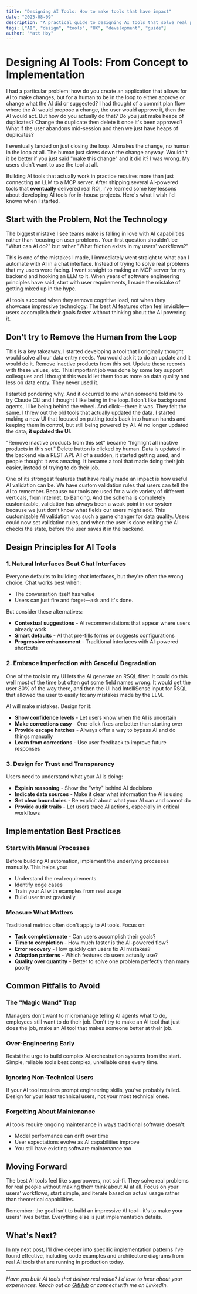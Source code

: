 ```yaml
---
title: "Designing AI Tools: How to make tools that have impact"
date: "2025-08-09"
description: "A practical guide to designing AI tools that solve real problems, focusing on user experience, technical architecture, and delivering measurable value."
tags: ["AI", "design", "tools", "UX", "development", "guide"]
author: "Matt Hoy"
---
```


# Designing AI Tools: From Concept to Implementation

I had a particular problem: how do you create an application that allows for AI to make changes, but for a human to be in the loop to either approve or change what the AI did or suggested? I had thought of a commit plan flow where the AI would propose a change, the user would approve it, then the AI would act. But how do you actually do that? Do you just make heaps of duplicates? Change the duplicate then delete it once it's been approved? What if the user abandons mid-session and then we just have heaps of duplicates?

I eventually landed on just closing the loop. AI makes the change, no human in the loop at all. The human just slows down the change anyway. Wouldn't it be better if you just said "make this change" and it did it? I was wrong. My users didn't want to use the tool at all.

Building AI tools that actually work in practice requires more than just connecting an LLM to a MCP server. After shipping several AI-powered tools that **eventually** delivered real ROI, I've learned some key lessons about developing AI tools for in-house projects. Here's what I wish I'd known when I started.

## Start with the Problem, Not the Technology

The biggest mistake I see teams make is falling in love with AI capabilities rather than focusing on user problems. Your first question shouldn't be "What can AI do?" but rather "What friction exists in my users' workflows?"

This is one of the mistakes I made, I immediately went straight to what can I automate with AI in a chat interface. Instead of trying to solve real problems that my users were facing. I went straight to making an MCP server for my backend and hooking an LLM to it. When years of software engineering principles have said, start with user requirements, I made the mistake of getting mixed up in the hype.

AI tools succeed when they remove cognitive load, not when they showcase impressive technology. The best AI features often feel invisible—users accomplish their goals faster without thinking about the AI powering it.

## Don't try to Remove the Human from the Loop

This is a key takeaway. I started developing a tool that I originally thought would solve all our data entry needs. You would ask it to do an update and it would do it. Remove inactive products from this set. Update these records with these values, etc. This important job was done by some key support colleagues and I thought this would let them focus more on data quality and less on data entry. They never used it.

I started pondering why. And it occurred to me when someone told me to try Claude CLI and I thought I like being in the loop. I don't like background agents, I like being behind the wheel. And click—there it was. They felt the same. I threw out the old tools that actually updated the data. I started making a new UI that focused on putting tools back into human hands and keeping them in control, but still being powered by AI. AI no longer updated the data, **it updated the UI**.

"Remove inactive products from this set" became "highlight all inactive products in this set." Delete button is clicked by human. Data is updated in the backend via a REST API. All of a sudden, it started getting used, and people thought it was amazing. It became a tool that made doing their job easier, instead of trying to do their job.

One of its strongest features that have really made an impact is how useful AI validation can be. We have custom validation rules that users can tell the AI to remember. Because our tools are used for a wide variety of different verticals, from Internet, to Banking. And the schema is completely customizable, validation has always been a weak point in our system because we just don't know what fields our users might add. This customizable AI validation was such a game changer for data quality. Users could now set validation rules, and when the user is done editing the AI checks the state, before the user saves it in the backend.

## Design Principles for AI Tools

### 1. Natural Interfaces Beat Chat Interfaces

Everyone defaults to building chat interfaces, but they're often the wrong choice. Chat works best when:
- The conversation itself has value
- Users can just fire and forget—ask and it's done.

But consider these alternatives:
- **Contextual suggestions** - AI recommendations that appear where users already work
- **Smart defaults** - AI that pre-fills forms or suggests configurations
- **Progressive enhancement** - Traditional interfaces with AI-powered shortcuts

### 2. Embrace Imperfection with Graceful Degradation

One of the tools in my UI lets the AI generate an RSQL filter. It could do this well most of the time but often got some field names wrong. It would get the user 80% of the way there, and then the UI had IntelliSense input for RSQL that allowed the user to easily fix any mistakes made by the LLM.

AI will make mistakes. Design for it:

- **Show confidence levels** - Let users know when the AI is uncertain
- **Make corrections easy** - One-click fixes are better than starting over
- **Provide escape hatches** - Always offer a way to bypass AI and do things manually
- **Learn from corrections** - Use user feedback to improve future responses

### 3. Design for Trust and Transparency

Users need to understand what your AI is doing:

- **Explain reasoning** - Show the "why" behind AI decisions
- **Indicate data sources** - Make it clear what information the AI is using
- **Set clear boundaries** - Be explicit about what your AI can and cannot do
- **Provide audit trails** - Let users trace AI actions, especially in critical workflows

## Implementation Best Practices

### Start with Manual Processes

Before building AI automation, implement the underlying processes manually. This helps you:

- Understand the real requirements
- Identify edge cases
- Train your AI with examples from real usage
- Build user trust gradually

### Measure What Matters

Traditional metrics often don't apply to AI tools. Focus on:

- **Task completion rate** - Can users accomplish their goals?
- **Time to completion** - How much faster is the AI-powered flow?
- **Error recovery** - How quickly can users fix AI mistakes?
- **Adoption patterns** - Which features do users actually use?
- **Quality over quantity** - Better to solve one problem perfectly than many poorly

## Common Pitfalls to Avoid

### The "Magic Wand" Trap

Managers don't want to micromanage telling AI agents what to do, employees still want to do their job. Don't try to make an AI tool that just does the job, make an AI tool that makes someone better at their job.

### Over-Engineering Early

Resist the urge to build complex AI orchestration systems from the start. Simple, reliable tools beat complex, unreliable ones every time.

### Ignoring Non-Technical Users

If your AI tool requires prompt engineering skills, you've probably failed. Design for your least technical users, not your most technical ones.

### Forgetting About Maintenance

AI tools require ongoing maintenance in ways traditional software doesn't:
- Model performance can drift over time
- User expectations evolve as AI capabilities improve
- You still have existing software maintenance too

## Moving Forward

The best AI tools feel like superpowers, not sci-fi. They solve real problems for real people without making them think about AI at all. Focus on your users' workflows, start simple, and iterate based on actual usage rather than theoretical capabilities.

Remember: the goal isn't to build an impressive AI tool—it's to make your users' lives better. Everything else is just implementation details.

## What's Next?

In my next post, I'll dive deeper into specific implementation patterns I've found effective, including code examples and architecture diagrams from real AI tools that are running in production today.

---

*Have you built AI tools that deliver real value? I'd love to hear about your experiences. Reach out on [GitHub](https://github.com/ezybakeoven) or connect with me on LinkedIn.*
